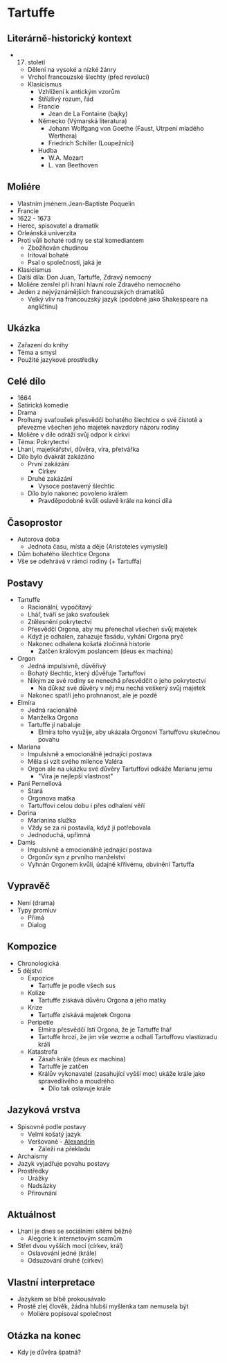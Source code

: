 # Tartuffe

## Literárně-historický kontext
- 17. století
    - Dělení na vysoké a nízké žánry
    - Vrchol francouzské šlechty (před revolucí)
    - Klasicismus
        - Vzhlížení k antickým vzorům
        - Střízlivý rozum, řád
        - Francie
            - Jean de La Fontaine (bajky)
        - Německo (Výmarská literatura)
            - Johann Wolfgang von Goethe (Faust, Utrpení mladého Werthera)
            - Friedrich Schiller (Loupežníci)
        - Hudba
            - W.A. Mozart
            - L. van Beethoven

## Moliére
- Vlastním jménem Jean-Baptiste Poquelin
- Francie
- 1622 - 1673
- Herec, spisovatel a dramatik
- Orleánská univerzita
- Proti vůli bohaté rodiny se stal komediantem
    - Zbožňován chudinou
    - Iritoval bohaté
    - Psal o společnosti, jaká je
- Klasicismus
- Další díla: Don Juan, Tartuffe, Zdravý nemocný
- Moliére zemřel při hraní hlavní role Zdravého nemocného
- Jeden z nejvýznámějších francouzských dramatiků
    - Velký vliv na francouzský jazyk (podobně jako Shakespeare na angličtinu)

## Ukázka
- Zařazení do knihy
- Téma a smysl
- Použité jazykové prostředky

## Celé dílo
- 1664
- Satirická komedie
- Drama
- Prolhaný svaťoušek přesvědčí bohatého šlechtice o své čistotě a převezme všechen jeho majetek navzdory názoru rodiny
- Moliére v díle odráží svůj odpor k církvi
- Téma: Pokrytectví
- Lhaní, majetkářství, důvěra, víra, přetvářka
- Dílo bylo dvakrát zakázáno
    - První zakázání
        - Církev
    - Druhé zakázání
        - Vysoce postavený šlechtic 
    - Dílo bylo nakonec povoleno králem
        - Pravděpodobně kvůli oslavě krále na konci díla

## Časoprostor
- Autorova doba
    - Jednota času, místa a děje (Aristoteles vymyslel)
- Dům bohatého šlechtice Orgona
- Vše se odehrává v rámci rodiny (+ Tartuffa)

## Postavy
- Tartuffe
    - Racionální, vypočítavý
    - Lhář, tváří se jako svaťoušek
    - Ztělesnění pokrytectví
    - Přesvědčí Orgona, aby mu přenechal všechen svůj majetek
    - Když je odhalen, zahazuje fasádu, vyhání Orgona pryč
    - Nakonec odhalena košatá zločinná historie
        - Zatčen královým poslancem (deus ex machina)
- Orgon
    - Jedná impulsivně, důvěřivý
    - Bohatý šlechtic, který důvěřuje Tartuffovi
    - Nikým ze své rodiny se nenechá přesvědčit o jeho pokrytectví
        - Na důkaz své důvěry v něj mu nechá veškerý svůj majetek
    - Nakonec spatří jeho prohnanost, ale je pozdě
- Elmíra
    - Jedná racionálně
    - Manželka Orgona
    - Tartuffe jí nabaluje
        - Elmíra toho využije, aby ukázala Orgonovi Tartuffovu skutečnou povahu
- Mariana
    - Impulsivně a emocionálně jednající postava
    - Měla si vzít svého milence Valéra
    - Orgon ale na ukázku své důvěry Tartuffovi odkáže Marianu jemu
        - "Víra je nejlepší vlastnost"
- Paní Pernellová
    - Stará
    - Orgonova matka
    - Tartuffovi celou dobu i přes odhalení věří
- Dorina
    - Marianina služka
    - Vždy se za ni postavila, když ji potřebovala
    - Jednoduchá, upřímná
- Damis 
    - Impulsivně a emocionálně jednající postava
    - Orgonův syn z prvního manželství 
    - Vyhnán Orgonem kvůli, údajně křřivému, obvinění Tartuffa

## Vypravěč
- Není (drama)
- Typy promluv
    - Přímá
    - Dialog

## Kompozice
- Chronologická
- 5 dějství
    - Expozice
        - Tartuffe je podle všech sus
    - Kolize
        - Tartuffe získává důvěru Orgona a jeho matky 
    - Krize
        - Tartuffe získává majetek Orgona
    - Peripetie
        - Elmíra přesvědčí lstí Orgona, že je Tartuffe lhář
        - Tartuffe hrozí, že jim vše vezme a odhalí Tartuffovu vlastizradu králi
    - Katastrofa
        - Zásah krále (deus ex machina)
        - Tartuffe je zatčen
        - Králův vykonavatel (zasahující vyšší moc) ukáže krále jako spravedlivého a moudrého
            - Dílo tak oslavuje krále

## Jazyková vrstva
- Spisovné podle postavy
    - Velmi košatý jazyk
    - Veršované - [Alexandrín](https://cs.wikipedia.org/wiki/Alexandr%C3%ADn)
      - Záleží na překladu
- Archaismy
- Jazyk vyjadřuje povahu postavy
- Prostředky
    - Urážky
    - Nadsázky
    - Přirovnání

## Aktuálnost
- Lhaní je dnes se sociálními sítěmi běžné
    - Alegorie k internetovým scamům
- Střet dvou vyšších mocí (církev, král)
    - Oslavování jedné (krále)
    - Odsuzování druhé (církev)

## Vlastní interpretace
- Jazykem se blbě prokousávalo
- Prostě zlej člověk, žádná hlubší myšlenka tam nemusela být
    - Moliére popisoval společnost

## Otázka na konec
- Kdy je důvěra špatná?
